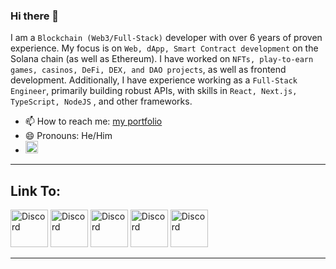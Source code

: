 ### Hi there 👋

I am a ``` Blockchain (Web3/Full-Stack) ``` developer with over 6 years of proven experience. My focus is on ``` Web, dApp, Smart Contract development ``` on the Solana chain (as well as Ethereum). I have worked on ``` NFTs, play-to-earn games, casinos, DeFi, DEX, and DAO projects ```, as well as frontend development. Additionally, I have experience working as a ``` Full-Stack Engineer ```, primarily building robust APIs, with skills in ``` React, Next.js, TypeScript, NodeJS ``` , and other frameworks.

- 📫 How to reach me: <a href = "https://stevendevblockchain.vercel.app/portfolio.html">my portfolio</a>
- 😄 Pronouns: He/Him
- <img src="https://edent.github.io/SuperTinyIcons/images/svg/phone.svg" width="20" title="Phone">
- ---
<h2>Link To:</h2>
<a href = "https://stevendevblockchain.vercel.app/portfolio.html"><img src="https://edent.github.io/SuperTinyIcons/images/svg/discord.svg" width="60" title="Discord"></a>
<a href = "https://stevendevblockchain.vercel.app/portfolio.html"><img src="https://edent.github.io/SuperTinyIcons/images/svg/skype.svg" width="60" title="Discord"></a>
<a href = "https://stevendevblockchain.vercel.app/portfolio.html"><img src="https://edent.github.io/SuperTinyIcons/images/svg/twitter.svg" width="60" title="Discord"></a>
<a href = "https://stevendevblockchain.vercel.app/portfolio.html"><img src="https://edent.github.io/SuperTinyIcons/images/svg/telegram.svg" width="60" title="Discord"></a>
<a href = "https://stevendevblockchain.vercel.app/portfolio.html"><img src="https://edent.github.io/SuperTinyIcons/images/svg/whatsapp.svg" width="60" title="Discord"></a>

---

